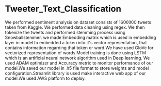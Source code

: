 # Tweeter_Text_Classification

We performed sentiment analysis on dataset consists of 1600000 tweets taken from Kaggle. We performed data
cleaning using regex. We then tokenize the tweets and performed stemming process using Snowballstemmer. we
made Embedding matrix which is used in embedding layer in model to embedded a token into it's vector
representation, that contains information regarding that token or word.We have used GloVe for vectorized
representation of words.Model training is done using LSTM which is an artificial neural network algorithm used in
Deep learning. We used ADAM optimizer and Accuracy metric to monitor performance of our model.We saved our
model in .h5 file format to store weights and model configuration.Streamlit library is used make interactive web app
of our model.We used AWS platform to deploy.

